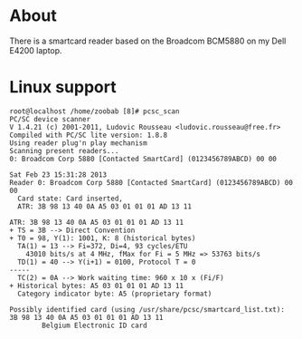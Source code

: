 # About


There is a smartcard reader based on the Broadcom BCM5880 on my Dell E4200 laptop.

# Linux support



    root@localhost /home/zoobab [8]# pcsc_scan 
    PC/SC device scanner
    V 1.4.21 (c) 2001-2011, Ludovic Rousseau <ludovic.rousseau@free.fr>
    Compiled with PC/SC lite version: 1.8.8
    Using reader plug'n play mechanism
    Scanning present readers...
    0: Broadcom Corp 5880 [Contacted SmartCard] (0123456789ABCD) 00 00
    
    Sat Feb 23 15:31:28 2013
    Reader 0: Broadcom Corp 5880 [Contacted SmartCard] (0123456789ABCD) 00 00
      Card state: Card inserted, 
      ATR: 3B 98 13 40 0A A5 03 01 01 01 AD 13 11
    
    ATR: 3B 98 13 40 0A A5 03 01 01 01 AD 13 11
    + TS = 3B --> Direct Convention
    + T0 = 98, Y(1): 1001, K: 8 (historical bytes)
      TA(1) = 13 --> Fi=372, Di=4, 93 cycles/ETU
        43010 bits/s at 4 MHz, fMax for Fi = 5 MHz => 53763 bits/s
      TD(1) = 40 --> Y(i+1) = 0100, Protocol T = 0 
    -----
      TC(2) = 0A --> Work waiting time: 960 x 10 x (Fi/F)
    + Historical bytes: A5 03 01 01 01 AD 13 11
      Category indicator byte: A5 (proprietary format)
    
    Possibly identified card (using /usr/share/pcsc/smartcard_list.txt):
    3B 98 13 40 0A A5 03 01 01 01 AD 13 11
            Belgium Electronic ID card
